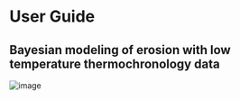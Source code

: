# User Guide 
## Bayesian modeling of erosion with low temperature thermochronology data

![image](https://github.com/birajborgohain/birajborgohain.github.io/blob/master/images/My%20passpot_100kb.JPG)
